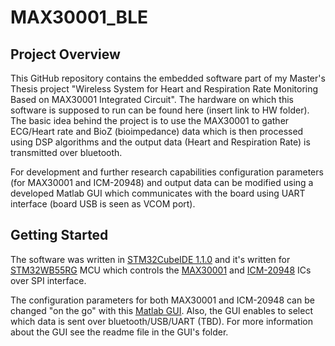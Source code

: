 # MAX30001_BLE
## Project Overview
This GitHub repository contains the embedded software part of my Master's Thesis project "Wireless System for Heart and Respiration Rate Monitoring Based on MAX30001 Integrated Circuit". The hardware on which this software is supposed to run can be found here (insert link to HW folder). The basic idea behind the project is to use the MAX30001 to gather ECG/Heart rate and BioZ (bioimpedance) data which is then processed using DSP algorithms and the output data (Heart and Respiration Rate) is transmitted over bluetooth. 

For development and further research capabilities configuration parameters (for MAX30001 and ICM-20948) and output data can be modified using a developed Matlab GUI which communicates with the board using UART interface (board USB is seen as VCOM port).

## Getting Started

The software was written in [STM32CubeIDE 1.1.0](https://www.st.com/en/development-tools/stm32cubeide.html) and it's written for [STM32WB55RG](https://www.st.com/en/microcontrollers-microprocessors/stm32wb55rg.html) MCU which controls the [MAX30001](https://www.maximintegrated.com/en/products/analog/data-converters/analog-front-end-ics/MAX30001.html) and [ICM-20948](https://invensense.tdk.com/products/motion-tracking/9-axis/icm-20948/) ICs over SPI interface.

The configuration parameters for both MAX30001 and ICM-20948 can be changed "on the go" with this [Matlab GUI](https://github.com/ivrhoci/MAX30001_BLE/tree/master/Matlab%20GUI). Also, the GUI enables to select which data is sent over bluetooth/USB/UART (TBD). For more information about the GUI see the readme file in the GUI's folder. 


